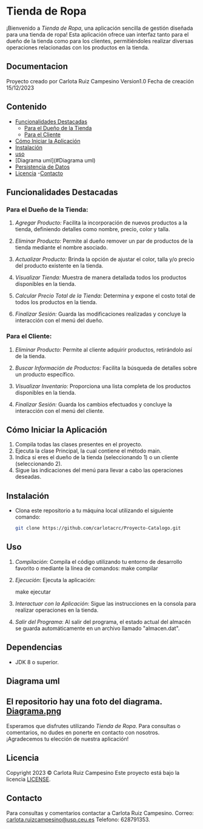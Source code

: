 # Tienda de Ropa

¡Bienvenido a *Tienda de Ropa*, una aplicación sencilla de gestión diseñada para una tienda de ropa! Esta aplicación ofrece uan interfaz tanto para el dueño de la tienda como para los clientes, permitiéndoles realizar diversas operaciones relacionadas con los productos en la tienda.

## Documentacion 
Proyecto creado por Carlota Ruiz Campesino
Version1.0
Fecha de creación 15/12/2023
## Contenido

- [Funcionalidades Destacadas](#funcionalidades-destacadas)
  - [Para el Dueño de la Tienda](#para-el-dueño-de-la-tienda)
  - [Para el Cliente](#para-el-cliente)
- [Cómo Iniciar la Aplicación](#cómo-iniciar-la-aplicación)
- [Instalación](#instalación)
- [uso](#uso)
- [Diagrama uml](#Diagrama uml)
- [Persistencia de Datos](#persistencia-de-datos)
- [Licencia](#Licencia)
-[Contacto](#Contacto)



## Funcionalidades Destacadas

### Para el Dueño de la Tienda:

1. *Agregar Producto:* Facilita la incorporación de nuevos productos a la tienda, definiendo detalles como nombre, precio, color y talla.

2. *Eliminar Producto:* Permite al dueño remover un par de productos de la tienda mediante el nombre asociado.

3. *Actualizar Producto:* Brinda la opción de ajustar el color, talla y/o  precio del producto existente en la tienda.

4. *Visualizar Tienda:* Muestra de manera detallada todos los productos disponibles en la tienda.

5. *Calcular Precio Total de la Tienda:* Determina y expone el costo total de todos los productos en la tienda.

6. *Finalizar Sesión:* Guarda las modificaciones realizadas y concluye la interacción con el menú del dueño.

### Para el Cliente:

1. *Eliminar Producto:* Permite al cliente adquirir productos, retirándolo así de la tienda.

2. *Buscar Información de Productos:* Facilita la búsqueda de detalles sobre un producto específico.

3. *Visualizar Inventario:* Proporciona una lista completa de los productos disponibles en la tienda.

4. *Finalizar Sesión:* Guarda los cambios efectuados y concluye la interacción con el menú del cliente.

## Cómo Iniciar la Aplicación

1. Compila todas las clases presentes en el proyecto.
2. Ejecuta la clase Principal, la cual contiene el método main.
3. Indica si eres el dueño de la tienda (seleccionando 1) o un cliente (seleccionando 2).
4. Sigue las indicaciones del menú para llevar a cabo las operaciones deseadas.

## Instalación

- Clona este repositorio a tu máquina local utilizando el siguiente comando:
  ```bash
  git clone https://github.com/carlotacrc/Proyecto-Catalogo.git

## Uso

1. *Compilación*: Compila el código utilizando tu entorno de desarrollo favorito o mediante la línea de comandos:
  make compilar

2. *Ejecución*: Ejecuta la aplicación:

    make ejecutar

3. *Interactuar con la Aplicación*: Sigue las instrucciones en la consola para realizar operaciones en la tienda.

4. *Salir del Programa*: Al salir del programa, el estado actual del almacén se guarda automáticamente en un archivo llamado "almacen.dat".

## Dependencias
- JDK 8 o superior.

## Diagrama uml
El repositorio hay una foto del diagrama.
 [Diagrama.png](Diagrama.png)
---

Esperamos que disfrutes utilizando *Tienda de Ropa*. Para consultas o comentarios, no dudes en ponerte en contacto con nosotros. ¡Agradecemos tu elección de nuestra aplicación!

## Licencia
Copyright 2023 © Carlota Ruiz Campesino
Este proyecto está bajo la licencia [LICENSE](LICENSE).

## Contacto
Para consultas y comentarios contactar a Carlota Ruiz Campesino.
Correo: carlota.ruizcampesino@usp.ceu.es
Telefono: 628791353.
